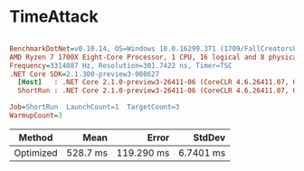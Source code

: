 # TimeAttack

``` ini

BenchmarkDotNet=v0.10.14, OS=Windows 10.0.16299.371 (1709/FallCreatorsUpdate/Redstone3)
AMD Ryzen 7 1700X Eight-Core Processor, 1 CPU, 16 logical and 8 physical cores
Frequency=3314087 Hz, Resolution=301.7422 ns, Timer=TSC
.NET Core SDK=2.1.300-preview3-008627
  [Host]   : .NET Core 2.1.0-preview3-26411-06 (CoreCLR 4.6.26411.07, CoreFX 4.6.26411.06), 64bit RyuJIT
  ShortRun : .NET Core 2.1.0-preview3-26411-06 (CoreCLR 4.6.26411.07, CoreFX 4.6.26411.06), 64bit RyuJIT

Job=ShortRun  LaunchCount=1  TargetCount=3  
WarmupCount=3  

```
|    Method |     Mean |      Error |    StdDev |
|---------- |---------:|-----------:|----------:|
| Optimized | 528.7 ms | 119.290 ms | 6.7401 ms |
